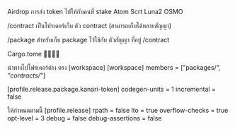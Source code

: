 Airdrop การส่ง token ไปให้กับคนที่ stake Atom Scrt Luna2 OSMO 

  /contract
    เป็นโปรเดอร์เก็บ ตัว contract (สามารถเก็บได้หลายสัญญา)

  /package
    สำหรับเก็บ package ไว้ใช้กับ ตัวสัญญา ที่อยู่ /contract


Cargo.tome 🦀🦀🦀🦀

นำทางไปโฟรเดอร์ต่าง ตรง [workspace]
 [workspace]
 members = ["packages/*", "contracts/*"]

 [profile.release.package.kanari-token]
 codegen-units = 1
 incremental = false

ให้กำหนดตามนี้
 [profile.release]
 rpath = false
 lto = true
 overflow-checks = true
 opt-level = 3
 debug = false
 debug-assertions = false
